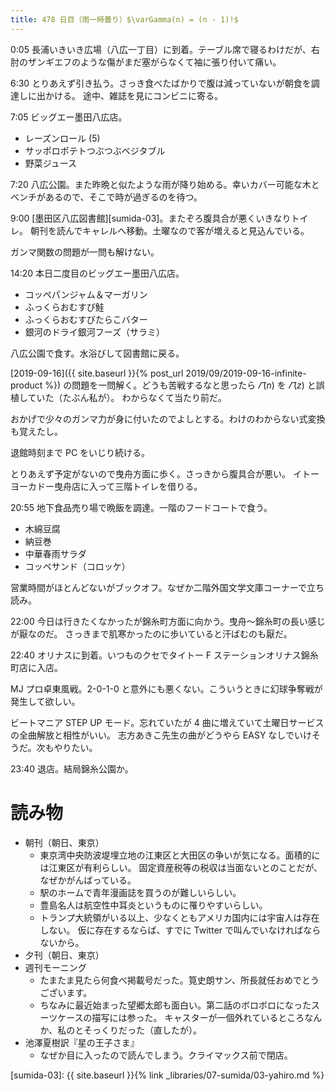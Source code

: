 ```yaml
---
title: 478 日目（雨一時曇り）$\varGamma(n) = (n - 1)!$
---
```


0:05 長浦いきいき広場（八広一丁目）に到着。テーブル席で寝るわけだが、右肘のザンギエフのような傷がまだ塞がらなくて袖に張り付いて痛い。

6:30 とりあえず引き払う。さっき食べたばかりで腹は減っていないが朝食を調達しに出かける。
途中、雑誌を見にコンビニに寄る。

7:05 ビッグエー墨田八広店。
* レーズンロール (5)
* サッポロポテトつぶつぶベジタブル
* 野菜ジュース

7:20 八広公園。また昨晩と似たような雨が降り始める。幸いカバー可能な木とベンチがあるので、そこで時が過ぎるのを待つ。

9:00 [墨田区八広図書館][sumida-03]。またぞろ腹具合が悪くいきなりトイレ。
朝刊を読んでキャレルへ移動。土曜なので客が増えると見込んでいる。

ガンマ関数の問題が一問も解けない。

14:20 本日二度目のビッグエー墨田八広店。
* コッペパンジャム＆マーガリン
* ふっくらおむすび鮭
* ふっくらおむすびたらこバター
* 銀河のドライ銀河フーズ（サラミ）

八広公園で食す。水浴びして図書館に戻る。

[2019-09-16]({{ site.baseurl }}{% post_url 2019/09/2019-09-16-infinite-product %})
の問題を一問解く。どうも苦戦するなと思ったら $\varGamma(n)$ を $\varGamma(z)$ と誤植していた（たぶん私が）。
わからなくて当たり前だ。

おかげで少々のガンマ力が身に付いたのでよしとする。わけのわからない式変換も覚えたし。

退館時刻まで PC をいじり続ける。

とりあえず予定がないので曳舟方面に歩く。さっきから腹具合が悪い。
イトーヨーカドー曳舟店に入って三階トイレを借りる。

20:55 地下食品売り場で晩飯を調達。一階のフードコートで食う。
* 木綿豆腐
* 納豆巻
* 中華春雨サラダ
* コッペサンド（コロッケ）

営業時間がほとんどないがブックオフ。なぜか二階外国文学文庫コーナーで立ち読み。

22:00 今日は行きたくなかったが錦糸町方面に向かう。曳舟～錦糸町の長い感じが厭なのだ。
さっきまで肌寒かったのに歩いていると汗ばむのも厭だ。

22:40 オリナスに到着。いつものクセでタイトー F ステーションオリナス錦糸町店に入店。

MJ プロ卓東風戦。2-0-1-0 と意外にも悪くない。こういうときに幻球争奪戦が発生して欲しい。

ビートマニア STEP UP モード。忘れていたが 4 曲に増えていて土曜日サービスの全曲解放と相性がいい。
志方あきこ先生の曲がどうやら EASY なしでいけそうだ。次もやりたい。

23:40 退店。結局錦糸公園か。

# 読み物

* 朝刊（朝日、東京）
  * 東京湾中央防波堤埋立地の江東区と大田区の争いが気になる。面積的には江東区が有利らしい。
    固定資産税等の税収は当面ないとのことだが、なぜかがんばっている。
  * 駅のホームで青年漫画誌を買うのが難しいらしい。
  * 豊島名人は航空性中耳炎というものに罹りやすいらしい。
  * トランプ大統領がいる以上、少なくともアメリカ国内には宇宙人は存在しない。
    仮に存在するならば、すでに Twitter で叫んでいなければならないから。
* 夕刊（朝日、東京）
* 週刊モーニング
  * たまたま見たら何食べ掲載号だった。筧史朗サン、所長就任おめでとうございます。
  * ちなみに最近始まった望郷太郎も面白い。第二話のボロボロになったスーツケースの描写には参った。
    キャスターが一個外れているところなんか、私のとそっくりだった（直したが）。
* 池澤夏樹訳『星の王子さま』
  * なぜか目に入ったので読んでしまう。クライマックス前で閉店。

[sumida-03]: {{ site.baseurl }}{% link _libraries/07-sumida/03-yahiro.md %}
